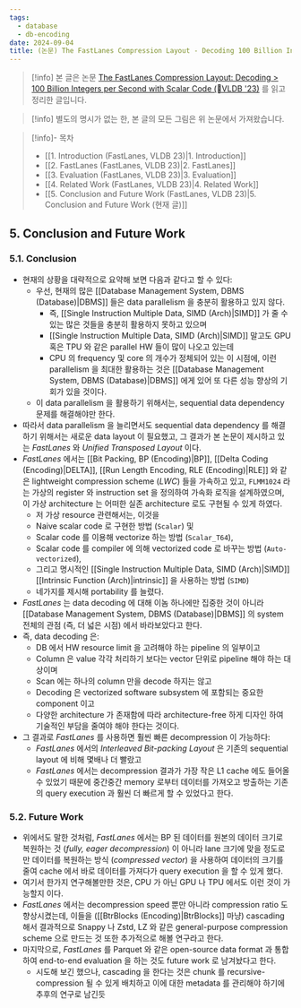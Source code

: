 ```yaml
---
tags:
  - database
  - db-encoding
date: 2024-09-04
title: (논문) The FastLanes Compression Layout - Decoding 100 Billion Integers per Second with Scalar Code, VLDB 2023 (5. Conclusion and Future Work)
---
```

> [!info] 본 글은 논문 [The FastLanes Compression Layout: Decoding > 100 Billion Integers per Second with Scalar Code (VLDB '23)](https://dl.acm.org/doi/10.14778/3598581.3598587) 를 읽고 정리한 글입니다.

> [!info] 별도의 명시가 없는 한, 본 글의 모든 그림은 위 논문에서 가져왔습니다.

> [!info]- 목차
> - [[1. Introduction (FastLanes, VLDB 23)|1. Introduction]]
> - [[2. FastLanes (FastLanes, VLDB 23)|2. FastLanes]]
> - [[3. Evaluation (FastLanes, VLDB 23)|3. Evaluation]]
> - [[4. Related Work (FastLanes, VLDB 23)|4. Related Work]]
> - [[5. Conclusion and Future Work (FastLanes, VLDB 23)|5. Conclusion and Future Work (현재 글)]]

## 5. Conclusion and Future Work

### 5.1. Conclusion

- 현재의 상황을 대략적으로 요약해 보면 다음과 같다고 할 수 있다:
	- 우선, 현재의 많은 [[Database Management System, DBMS (Database)|DBMS]] 들은 data parallelism 을 충분히 활용하고 있지 않다.
		- 즉, [[Single Instruction Multiple Data, SIMD (Arch)|SIMD]] 가 줄 수 있는 많은 것들을 충분히 활용하지 못하고 있으며
		- [[Single Instruction Multiple Data, SIMD (Arch)|SIMD]] 말고도 GPU 혹은 TPU 와 같은 parallel HW 들이 많이 나오고 있는데
		- CPU 의 frequency 및 core 의 개수가 정체되어 있는 이 시점에, 이런 parallelism 을 최대한 활용하는 것은 [[Database Management System, DBMS (Database)|DBMS]] 에게 있어 또 다른 성능 향상의 기회가 있을 것이다.
	- 이 data parallelism 을 활용하기 위해서는, sequential data dependency 문제를 해결해야만 한다.
- 따라서 data parallelism 을 늘리면서도 sequential data dependency 를 해결하기 위해서는 새로운 data layout 이 필요했고, 그 결과가 본 논문이 제시하고 있는 *FastLanes* 와 *Unified Transposed Layout* 이다.
- *FastLanes* 에서는 [[Bit Packing, BP (Encoding)|BP]], [[Delta Coding (Encoding)|DELTA]], [[Run Length Encoding, RLE (Encoding)|RLE]] 와 같은 lightweight compression scheme (*LWC*) 들을 가속하고 있고, `FLMM1024` 라는 가상의 register 와 instruction set 을 정의하여 가속화 로직을 설계하였으며, 이 가상 architecture 는 어떠한 실존 architecture 로도 구현될 수 있게 하였다.
	- 저 가상 resource 관련해서는, 이것을
	- Naive scalar code 로 구현한 방법 (`Scalar`) 및
	- Scalar code 를 이용해 vectorize 하는 방법 (`Scalar_T64`),
	- Scalar code 를 compiler 에 의해 vectorized code 로 바꾸는 방법 (`Auto-vectorized`),
	- 그리고 명시적인 [[Single Instruction Multiple Data, SIMD (Arch)|SIMD]] [[Intrinsic Function (Arch)|intrinsic]] 을 사용하는 방법 (`SIMD`)
	- 네가지를 제시해 portability 를 늘렸다.
- *FastLanes* 는 data decoding 에 대해 이놈 하나에만 집중한 것이 아니라 [[Database Management System, DBMS (Database)|DBMS]] 의 system 전체의 관점 (즉, 더 넓은 시점) 에서 바라보았다고 한다.
- 즉, data decoding 은:
	- DB 에서 HW resource limit 을 고려해야 하는 pipeline 의 일부이고
	- Column 은 value 각각 처리하기 보다는 vector 단위로 pipeline 해야 하는 대상이며
	- Scan 에는 하나의 column 만을 decode 하지는 않고
	- Decoding 은 vectorized software subsystem 에 포함되는 중요한 component 이고
	- 다양한 architecture 가 존재함에 따라 architecture-free 하게 디자인 하여 기술적인 부담을 줄여야 해야 한다는 것이다.
- 그 결과로 *FastLanes* 를 사용하면 훨씬 빠른 decompression 이 가능하다:
	- *FastLanes* 에서의 *Interleaved Bit-packing Layout* 은 기존의 sequential layout 에 비해 몇배나 더 빨랐고
	- *FastLanes* 에서는 decompression 결과가 가장 작은 L1 cache 에도 들어올 수 있었기 때문에 중간중간 memory 로부터 데이터를 가져오고 방출하는 기존의 query execution 과 훨씬 더 빠르게 할 수 있었다고 한다.

### 5.2. Future Work

- 위에서도 말한 것처럼, *FastLanes* 에서는 BP 된 데이터를 원본의 데이터 크기로 복원하는 것 (*fully, eager decompression*) 이 아니라 lane 크기에 맞을 정도로만 데이터를 복원하는 방식 (*compressed vector*) 을 사용하여 데이터의 크기를 줄여 cache 에서 바로 데이터를 가져다가 query execution 을 할 수 있게 했다.
- 여기서 한가지 연구해볼만한 것은, CPU 가 아닌 GPU 나 TPU 에서도 이런 것이 가능할지 이다.
- *FastLanes* 에서는 decompression speed 뿐만 아니라 compression ratio 도 향상시켰는데, 이들을 ([[BtrBlocks (Encoding)|BtrBlocks]] 마냥) cascading 해서 결과적으로 Snappy 나 Zstd, LZ 와 같은 general-purpose compression scheme 으로 만드는 것 또한 추가적으로 해볼 연구라고 한다.
- 마지막으로, *FastLanes* 를 Parquet 와 같은 open-source data format 과 통합하여 end-to-end evaluation 을 하는 것도 future work 로 남겨놨다고 한다.
	- 시도해 보긴 했으나, cascading 을 한다는 것은 chunk 를 recursive-compression 될 수 있게 배치하고 이에 대한 metadata 를 관리해야 하기에 추후의 연구로 남긴듯